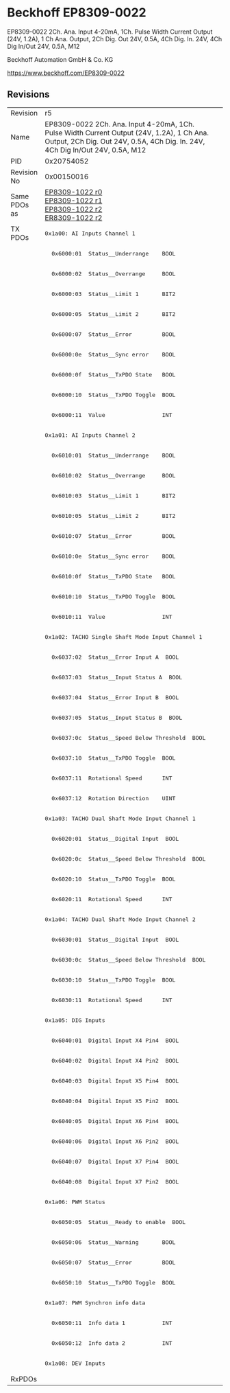 # Beckhoff EP8309-0022

EP8309-0022 2Ch. Ana. Input 4-20mA, 1Ch. Pulse Width Current Output (24V, 1.2A), 1 Ch Ana. Output, 2Ch Dig. Out 24V, 0.5A, 4Ch Dig. In. 24V, 4Ch Dig In/Out 24V, 0.5A, M12

Beckhoff Automation GmbH & Co. KG

https://www.beckhoff.com/EP8309-0022

## Revisions
<table>
<tr >
<td>Revision</td>
<td>r5</td>
</tr>
<tr >
<td>Name</td>
<td>EP8309-0022 2Ch. Ana. Input 4-20mA, 1Ch. Pulse Width Current Output (24V, 1.2A), 1 Ch Ana. Output, 2Ch Dig. Out 24V, 0.5A, 4Ch Dig. In. 24V, 4Ch Dig In/Out 24V, 0.5A, M12</td>
</tr>
<tr >
<td>PID</td>
<td>0x20754052</td>
</tr>
<tr >
<td>Revision No</td>
<td>0x00150016</td>
</tr>
<tr >
<td>Same PDOs as</td>
<td><a href="EP8309-1022">EP8309-1022 r0</a><br/><a href="EP8309-1022">EP8309-1022 r1</a><br/><a href="EP8309-1022">EP8309-1022 r2</a><br/><a href="ER8309-1022">ER8309-1022 r2</a></td>
</tr>
<tr class="txpdo pdosection">
<td rowspan=57 valign=top>TX PDOs</td>
<td><pre>0x1a00: AI Inputs Channel 1</pre></td>
<td></td>
</tr>
<tr class="txpdo">
<td><pre>  0x6000:01  Status__Underrange    BOOL</pre></td>
</tr>
<tr class="txpdo">
<td><pre>  0x6000:02  Status__Overrange     BOOL</pre></td>
</tr>
<tr class="txpdo">
<td><pre>  0x6000:03  Status__Limit 1       BIT2</pre></td>
</tr>
<tr class="txpdo">
<td><pre>  0x6000:05  Status__Limit 2       BIT2</pre></td>
</tr>
<tr class="txpdo">
<td><pre>  0x6000:07  Status__Error         BOOL</pre></td>
</tr>
<tr class="txpdo">
<td><pre>  0x6000:0e  Status__Sync error    BOOL</pre></td>
</tr>
<tr class="txpdo">
<td><pre>  0x6000:0f  Status__TxPDO State   BOOL</pre></td>
</tr>
<tr class="txpdo">
<td><pre>  0x6000:10  Status__TxPDO Toggle  BOOL</pre></td>
</tr>
<tr class="txpdo">
<td><pre>  0x6000:11  Value                 INT</pre></td>
</tr>
<tr class="txpdo pdosection">
<td><pre>0x1a01: AI Inputs Channel 2</pre></td>
</tr>
<tr class="txpdo">
<td><pre>  0x6010:01  Status__Underrange    BOOL</pre></td>
</tr>
<tr class="txpdo">
<td><pre>  0x6010:02  Status__Overrange     BOOL</pre></td>
</tr>
<tr class="txpdo">
<td><pre>  0x6010:03  Status__Limit 1       BIT2</pre></td>
</tr>
<tr class="txpdo">
<td><pre>  0x6010:05  Status__Limit 2       BIT2</pre></td>
</tr>
<tr class="txpdo">
<td><pre>  0x6010:07  Status__Error         BOOL</pre></td>
</tr>
<tr class="txpdo">
<td><pre>  0x6010:0e  Status__Sync error    BOOL</pre></td>
</tr>
<tr class="txpdo">
<td><pre>  0x6010:0f  Status__TxPDO State   BOOL</pre></td>
</tr>
<tr class="txpdo">
<td><pre>  0x6010:10  Status__TxPDO Toggle  BOOL</pre></td>
</tr>
<tr class="txpdo">
<td><pre>  0x6010:11  Value                 INT</pre></td>
</tr>
<tr class="txpdo pdosection">
<td><pre>0x1a02: TACHO Single Shaft Mode Input Channel 1</pre></td>
</tr>
<tr class="txpdo">
<td><pre>  0x6037:02  Status__Error Input A  BOOL</pre></td>
</tr>
<tr class="txpdo">
<td><pre>  0x6037:03  Status__Input Status A  BOOL</pre></td>
</tr>
<tr class="txpdo">
<td><pre>  0x6037:04  Status__Error Input B  BOOL</pre></td>
</tr>
<tr class="txpdo">
<td><pre>  0x6037:05  Status__Input Status B  BOOL</pre></td>
</tr>
<tr class="txpdo">
<td><pre>  0x6037:0c  Status__Speed Below Threshold  BOOL</pre></td>
</tr>
<tr class="txpdo">
<td><pre>  0x6037:10  Status__TxPDO Toggle  BOOL</pre></td>
</tr>
<tr class="txpdo">
<td><pre>  0x6037:11  Rotational Speed      INT</pre></td>
</tr>
<tr class="txpdo">
<td><pre>  0x6037:12  Rotation Direction    UINT</pre></td>
</tr>
<tr class="txpdo pdosection">
<td><pre>0x1a03: TACHO Dual Shaft Mode Input Channel 1</pre></td>
</tr>
<tr class="txpdo">
<td><pre>  0x6020:01  Status__Digital Input  BOOL</pre></td>
</tr>
<tr class="txpdo">
<td><pre>  0x6020:0c  Status__Speed Below Threshold  BOOL</pre></td>
</tr>
<tr class="txpdo">
<td><pre>  0x6020:10  Status__TxPDO Toggle  BOOL</pre></td>
</tr>
<tr class="txpdo">
<td><pre>  0x6020:11  Rotational Speed      INT</pre></td>
</tr>
<tr class="txpdo pdosection">
<td><pre>0x1a04: TACHO Dual Shaft Mode Input Channel 2</pre></td>
</tr>
<tr class="txpdo">
<td><pre>  0x6030:01  Status__Digital Input  BOOL</pre></td>
</tr>
<tr class="txpdo">
<td><pre>  0x6030:0c  Status__Speed Below Threshold  BOOL</pre></td>
</tr>
<tr class="txpdo">
<td><pre>  0x6030:10  Status__TxPDO Toggle  BOOL</pre></td>
</tr>
<tr class="txpdo">
<td><pre>  0x6030:11  Rotational Speed      INT</pre></td>
</tr>
<tr class="txpdo pdosection">
<td><pre>0x1a05: DIG Inputs</pre></td>
</tr>
<tr class="txpdo">
<td><pre>  0x6040:01  Digital Input X4 Pin4  BOOL</pre></td>
</tr>
<tr class="txpdo">
<td><pre>  0x6040:02  Digital Input X4 Pin2  BOOL</pre></td>
</tr>
<tr class="txpdo">
<td><pre>  0x6040:03  Digital Input X5 Pin4  BOOL</pre></td>
</tr>
<tr class="txpdo">
<td><pre>  0x6040:04  Digital Input X5 Pin2  BOOL</pre></td>
</tr>
<tr class="txpdo">
<td><pre>  0x6040:05  Digital Input X6 Pin4  BOOL</pre></td>
</tr>
<tr class="txpdo">
<td><pre>  0x6040:06  Digital Input X6 Pin2  BOOL</pre></td>
</tr>
<tr class="txpdo">
<td><pre>  0x6040:07  Digital Input X7 Pin4  BOOL</pre></td>
</tr>
<tr class="txpdo">
<td><pre>  0x6040:08  Digital Input X7 Pin2  BOOL</pre></td>
</tr>
<tr class="txpdo pdosection">
<td><pre>0x1a06: PWM Status</pre></td>
</tr>
<tr class="txpdo">
<td><pre>  0x6050:05  Status__Ready to enable  BOOL</pre></td>
</tr>
<tr class="txpdo">
<td><pre>  0x6050:06  Status__Warning       BOOL</pre></td>
</tr>
<tr class="txpdo">
<td><pre>  0x6050:07  Status__Error         BOOL</pre></td>
</tr>
<tr class="txpdo">
<td><pre>  0x6050:10  Status__TxPDO Toggle  BOOL</pre></td>
</tr>
<tr class="txpdo pdosection">
<td><pre>0x1a07: PWM Synchron info data</pre></td>
</tr>
<tr class="txpdo">
<td><pre>  0x6050:11  Info data 1           INT</pre></td>
</tr>
<tr class="txpdo">
<td><pre>  0x6050:12  Info data 2           INT</pre></td>
</tr>
<tr class="txpdo pdosection">
<td><pre>0x1a08: DEV Inputs</pre></td>
</tr>
<tr >
<td>RxPDOs</td>
<td></td>
</tr>
</table>

